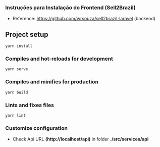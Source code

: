 ### Instruções para Instalação do Frontend (Sell2Brazil)

- Reference: https://github.com/wrsouza/sell2brazil-laravel (backend)

## Project setup

```
yarn install
```

### Compiles and hot-reloads for development

```
yarn serve
```

### Compiles and minifies for production

```
yarn build
```

### Lints and fixes files

```
yarn lint
```

### Customize configuration

- Check Api URL <b>(http://localhost/api)</b> in folder <b>./src/services/api</b>
